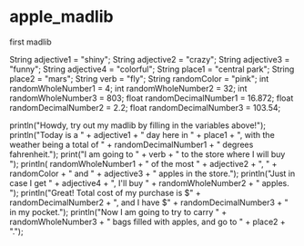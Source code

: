 # apple_madlib
first madlib

String adjective1 = "shiny";
String adjective2 = "crazy";
String adjective3 = "funny";
String adjective4 = "colorful";
String place1 = "central park";
String place2 = "mars";
String verb = "fly";
String randomColor = "pink";
int randomWholeNumber1 = 4;
int randomWholeNumber2 = 32;
int randomWholeNumber3 = 803;
float randomDecimalNumber1 = 16.872;
float randomDecimalNumber2 = 2.2;
float randomDecimalNumber3 = 103.54;

println("Howdy, try out my madlib by filling in the variables above!");
println("Today is a " + adjective1 + " day here in " + place1 + ", with the weather being a total of " + randomDecimalNumber1 + " degrees fahrenheit.");
print("I am going to " + verb + " to the store where I will buy ");
println( randomWholeNumber1 + " of the most " + adjective2 + ", " + randomColor + " and " + adjective3 + " apples in the store.");
println("Just in case I get " + adjective4 + ", I'll buy " + randomWholeNumber2 + " apples. ");
println("Great! Total cost of my purchase is $" + randomDecimalNumber2 + ", and I have $" + randomDecimalNumber3 + " in my pocket.");
println("Now I am going to try to carry " + randomWholeNumber3 + " bags filled with apples, and go to " + place2 + ".");
